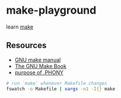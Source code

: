 # make-playground

learn [make](https://www.gnu.org/software/make/manual/make.html)

## Resources

* [GNU make manual](https://www.gnu.org/software/make/manual/make.html)
* [The GNU Make Book](https://learning.oreilly.com/library/view/the-gnu-make/9781457189883/ch01.html)
* [purpose of .PHONY](https://stackoverflow.com/questions/2145590/what-is-the-purpose-of-phony-in-a-makefile)

```sh
# run `make` whenever Makefile changes
fswatch -o Makefile | xargs -n1 -I{} make
```